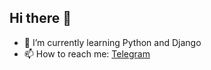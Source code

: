## Hi there 👋

- 🌱 I’m currently learning Python and Django
- 📫 How to reach me: <a href='https://t.me/ruslanhale'>Telegram</a>
